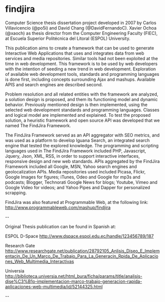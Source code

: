 findjira
========

Computer Science thesis dissertation project developed in 2007 by Carlos Villavicencio (@po5i) and David Chang (@DavidFernandoC).
Xavier Ochoa (@xaoch) as thesis director from the Computer Engineering Faculty (FIEC), at Escuela Superior Politécnica del Litoral (ESPOL) University.


This publication aims to create a framework that can be used to generate Interactive Web Applications that uses and integrates data from web services and media repositories.
Similar tools had not been exploited at the time in web development. This framework is to be used by web developers with the intention of seeding a new trend in web development.
Exploration of available web development tools, standards and programming languages is done first, including concepts surrounding Ajax and mashups. Available APIS and search engines are described second.

Problem resolution and all related entities with the framework are analyzed, a solution design is proposed, and them its functioning model and dynamic behavior.
Previously mentioned design is then implemented, using the selected web development standards and programming languages. Classes and logical model are implemented and explained.
To test the proposed solution, a heuristic framework and open source API was developed that we named The FindJira Framework. 

The FindJira Framework served as an API aggregator with SEO metrics, and was used as a platform to develop Iguana Search, an integrated search engine that tested the explored knowledge. 
The programming and scripting languages used in The FindJira Framework included PHP, Javascript, Jquery, Json, XML, RSS, in order to support interactive interfaces, responsive design and new web standards. 
APIs aggregated by the FindJira Framework included all Google, MSN, Yahoo search engines and geolocalization APIs. 
Media repositories used included Picasa, Flickr, Google Images for figures; iTunes, Odeo and Google for mp3s and podcasts; Blogger, Technorati Google News for blogs; Youtube, Vimeo and Google Video for videos; and Yahoo Pipes and Dapper for personalized scrapping.

FindJira was also featured at Programmable Web, at the following link:
http://www.programmableweb.com/mashup/findjira

--

Original Thesis publication can be found in Spanish at:

ESPOL D-Space
http://www.dspace.espol.edu.ec/handle/123456789/187

Research Gate
http://www.researchgate.net/publication/28792105_Anlisis_Diseo_E_Implementacin_De_Un_Marco_De_Trabajo_Para_La_Generacin_Rpida_De_Aplicaciones_Web_Multimedia_Interactivas

Universia
http://biblioteca.universia.net/html_bura/ficha/params/title/analisis-dise%C3%B1o-implementacion-marco-trabajo-generacion-rapida-aplicaciones-web-multimedia/id/52144325.html

--
